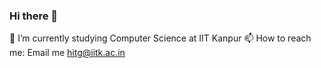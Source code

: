 ### Hi there 👋
🌱 I’m currently studying Computer Science at IIT Kanpur
📫 How to reach me: Email me hitg@iitk.ac.in
<!--
**hitesh-gupta-2111/hitesh-gupta-2111** is a ✨ _special_ ✨ repository because its `README.md` (this file) appears on your GitHub profile.

Here are some ideas to get you started:

- 🔭 I’m currently working on ...
- 🌱 I’m currently learning ...
- 👯 I’m looking to collaborate on ...
- 🤔 I’m looking for help with ...
- 💬 Ask me about ...
- 📫 How to reach me: ...
- 😄 Pronouns: ...
- ⚡ Fun fact: ...
-->

